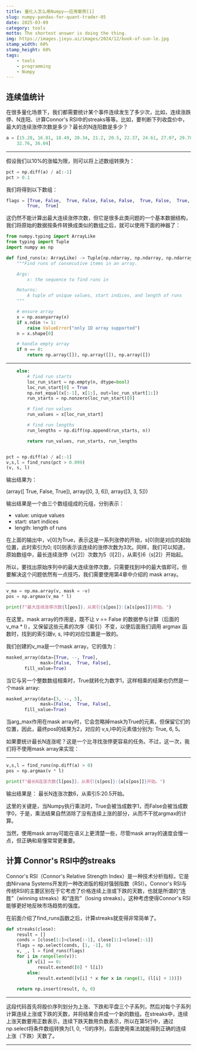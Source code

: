 ```yaml
---
title: 量化人怎么用Numpy——应用案例[1]
slug: numpy-pandas-for-quant-trader-05
date: 2025-03-09
category: tools
motto: The shortest answer is doing the thing.
img: https://images.jieyu.ai/images/2024/12/book-of-sun-le.jpg
stamp_width: 60%
stamp_height: 60%
tags: 
    - tools
    - programming
    - Numpy
---
```


## 连续值统计

在很多量化场景下，我们都需要统计某个事件连续发生了多少次，比如，连续涨跌停、N连阳、计算Connor's RSI中的streaks等等。比如，要判断下列收盘价中，最大的连续涨停次数是多少？最长的N连阳数是多少？

```python
a = [15.28, 16.81, 18.49, 20.34, 21.2, 20.5, 22.37, 24.61, 27.07, 29.78, 
    32.76, 36.04]
```

---

假设我们以10%的涨幅为限，则可以将上述数组转换为：

```python
pct = np.diff(a) / a[:-1]
pct > 0.1
```

我们将得到以下数组：

```python
flags = [True, False,  True, False, False, False,  True, False,  True,
        True,  True]
```

这仍然不能计算出最大连续涨停次数，但它是很多此类问题的一个基本数据结构，我们将原始的数据按条件转换成类似的数组之后，就可以使用下面的神器了：

```python
from numpy.typing import ArrayLike
from typing import Tuple
import numpy as np

def find_runs(x: ArrayLike) -> Tuple[np.ndarray, np.ndarray, np.ndarray]:
    """Find runs of consecutive items in an array.

    Args:
        x: the sequence to find runs in

    Returns:
        A tuple of unique values, start indices, and length of runs
    """

    # ensure array
    x = np.asanyarray(x)
    if x.ndim != 1:
        raise ValueError("only 1D array supported")
    n = x.shape[0]

    # handle empty array
    if n == 0:
        return np.array([]), np.array([]), np.array([])
```

---

```python
    else:
        # find run starts
        loc_run_start = np.empty(n, dtype=bool)
        loc_run_start[0] = True
        np.not_equal(x[:-1], x[1:], out=loc_run_start[1:])
        run_starts = np.nonzero(loc_run_start)[0]

        # find run values
        run_values = x[loc_run_start]

        # find run lengths
        run_lengths = np.diff(np.append(run_starts, n))

        return run_values, run_starts, run_lengths


pct = np.diff(a) / a[:-1]
v,s,l = find_runs(pct > 0.099)
(v, s, l)
```

输出结果为：

(array([ True, False,  True]), array([0, 3, 6]), array([3, 3, 5]))

输出结果是一个由三个数组组成的元组，分别表示：

- value: unique values
- start: start indices
- length: length of runs

在上面的输出中，v[0]为True，表示这是一系列涨停的开始，s[0]则是对应的起始位置，此时索引为0; l[0]则表示该连续的涨停次数为3次。同样，我们可以知道，原始数组中，最长连续涨停（v[2]）次数为5（l[2]），从索引6（s[2]）开始起。


所以，要找出原始序列中的最大连续涨停次数，只需要找到l中的最大值即可。但要解决这个问题依然有一点技巧，我们需要使用<ref>第4章</ref>中介绍的 mask array。

---

```python
v_ma = np.ma.array(v, mask = ~v)
pos = np.argmax(v_ma * l)

print(f"最大连续涨停次数{l[pos]}，从索引{s[pos]}:{a[s[pos]]}开始。")
```

在这里，mask array的作用是，既不让 v == False 的数据参与计算（后面的 v_ma * l），又保留这些元素的次序（索引）不变，以便后面我们调用 argmax 函数时，找到的索引跟v, s, l中的对应位置是一致的。

我们创建的v_ma是一个mask array，它的值为：

```python
masked_array(data=[True, --, True],
             mask=[False,  True, False],
       fill_value=True)
```

当它与另一个整数数组相乘时，True就转化为数字1，这样相乘的结果也仍然是一个mask array:

```python
masked_array(data=[3, --, 5],
             mask=[False,  True, False],
       fill_value=True)
```

当arg_max作用在mask array时，它会忽略掉mask为True的元素，但保留它们的位置，因此，最终pos的结果为2，对应的 v,s,l中的元素值分别为: True, 6, 5。

<!-- 我们在前面的基础篇介绍了mask array，通过这个例子，我们看到了在量化场景下，mask array如何起作用的。-->



如果要统计最长N连涨呢？这是一个比寻找涨停更容易的任务。不过，这一次，我们将不使用mask array来实现：


---

```python
v,s,l = find_runs(np.diff(a) > 0)
pos = np.argmax(v * l)

print(f"最长N连涨次数{l[pos]}，从索引{s[pos]}:{a[s[pos]]}开始。")
```



输出结果是： 最长N连涨次数6，从索引5:20.5开始。

这里的关键是，当Numpy执行乘法时，True会被当成数字1，而False会被当成数字0，于是，乘法结果自然消除了没有连续上涨的部分，从而不干扰argmax的计算。

当然，使用mask array可能在语义上更清楚一些，尽管mask array的速度会慢一点，但正确和易懂常常更重要。

## 计算 Connor's RSI中的streaks

Connor's RSI（Connor's Relative Strength Index）是一种技术分析指标，它是由Nirvana Systems开发的一种改进版的相对强弱指数（RSI）。Connor's RSI与传统RSI的主要区别在于它考虑了价格连续上涨或下跌的天数，也就是所谓的“连胜”（winning streaks）和“连败”（losing streaks）。这种考虑使得Connor's RSI能够更好地反映市场趋势的强度。

在前面介绍了find_runs函数之后，计算streaks就变得非常简单了。

```python
def streaks(close):
    result = []
    conds = [close[1:]>close[:-1], close[1:]<close[:-1]]
    flags = np.select(conds, [1, -1], 0)
    v, _, l = find_runs(flags)
    for i in range(len(v)):
        if v[i] == 0:
            result.extend([0] * l[i])
        else:
            result.extend([v[i] * x for x in range(1, (l[i] + 1))])
            
    return np.insert(result, 0, 0)
```

---

这段代码首先将股价序列划分为上涨、下跌和平盘三个子系列，然后对每个子系列计算连续上涨或下跌的天数，并将结果合并成一个新的数组。在streaks中，连续上涨天数要用正数表示，连续下跌天数用负数表示，所以在第5行中，通过np.select将条件数组转换为[1, 0, -1]的序列，后面使用乘法就能得到正确的连续上涨（下跌）天数了。

---

<!-- 
这篇文章是量化场景下的Numpy与Pandas中的一篇。这个系列既介绍基础的Numpy和Pandas，更介绍在量化场景下我们如何灵活运用Numpy和Pandas技巧，写出简洁、高效的代码。示例代码充分证明了这一点。
-->
